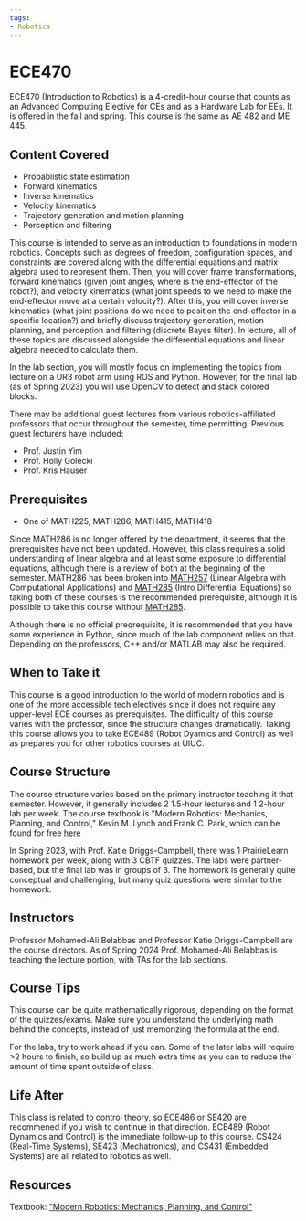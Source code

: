 ```yaml
---
tags:
- Robotics
---
```

# ECE470

ECE470 (Introduction to Robotics) is a 4-credit-hour course that counts as an Advanced Computing Elective for CEs and as a Hardware Lab for EEs. It is offered in the fall and spring. This course is the same as AE 482 and ME 445.

## Content Covered

- Probablistic state estimation
- Forward kinematics
- Inverse kinematics
- Velocity kinematics
- Trajectory generation and motion planning
- Perception and filtering

This course is intended to serve as an introduction to foundations in modern robotics. Concepts such as degrees of freedom, configuration spaces, and constraints are covered along with the differential equations and matrix algebra used to represent them. Then, you will cover frame transformations, forward kinematics (given joint angles, where is the end-effector of the robot?), and velocity kinematics (what joint speeds to we need to make the end-effector move at a certain velocity?). After this, you will cover inverse kinematics (what joint positions do we need to position the end-effector in a specific location?) and briefly discuss trajectory generation, motion planning, and perception and filtering (discrete Bayes filter). In lecture, all of these topics are discussed alongside the differential equations and linear algebra needed to calculate them.

In the lab section, you will mostly focus on implementing the topics from lecture on a UR3 robot arm using ROS and Python. However, for the final lab (as of Spring 2023) you will use OpenCV to detect and stack colored blocks.

There may be additional guest lectures from various robotics-affiliated professors that occur throughout the semester, time permitting. Previous guest lecturers have included:

- Prof. Justin Yim
- Prof. Holly Golecki
- Prof. Kris Hauser

## Prerequisites

- One of MATH225, MATH286, MATH415, MATH418

Since MATH286 is no longer offered by the department, it seems that the prerequisites have not been updated. However, this class requires a solid understanding of linear algebra and at least some exposure to differential equations, although there is a review of both at the beginning of the semester. MATH286 has been broken into [MATH257](MATH257.md) (Linear Algebra with Computational Applications) and [MATH285](MATH285.md) (Intro Differential Equations) so taking both of these courses is the recommended prerequisite, although it is possible to take this course without [MATH285](MATH285.md).

Although there is no official preqrequisite, it is recommended that you have some experience in Python, since much of the lab component relies on that. Depending on the professors, C++ and/or MATLAB may also be required.

## When to Take it

This course is a good introduction to the world of modern robotics and is one of the more accessible tech electives since it does not require any upper-level ECE courses as prerequisites. The difficulty of this course varies with the professor, since the structure changes dramatically. Taking this course allows you to take ECE489 (Robot Dyamics and Control) as well as prepares you for other robotics courses at UIUC.

## Course Structure

The course structure varies based on the primary instructor teaching it that semester. However, it generally includes 2 1.5-hour lectures and 1 2-hour lab per week. The course textbook is "Modern Robotics: Mechanics, Planning, and Control," Kevin M. Lynch and Frank C. Park, which can be found for free [here](https://hades.mech.northwestern.edu/index.php/Modern_Robotics)

In Spring 2023, with Prof. Katie Driggs-Campbell, there was 1 PrairieLearn homework per week, along with 3 CBTF quizzes. The labs were partner-based, but the final lab was in groups of 3. The homework is generally quite conceptual and challenging, but many quiz questions were similar to the homework.

## Instructors

Professor Mohamed-Ali Belabbas and Professor Katie Driggs-Campbell are the course directors. As of Spring 2024 Prof. Mohamed-Ali Belabbas is teaching the lecture portion, with TAs for the lab sections.

## Course Tips

This course can be quite mathematically rigorous, depending on the format of the quizzes/exams. Make sure you understand the underlying math behind the concepts, instead of just memorizing the formula at the end.

For the labs, try to work ahead if you can. Some of the later labs will require >2 hours to finish, so build up as much extra time as you can to reduce the amount of time spent outside of class.

## Life After

This class is related to control theory, so [ECE486](ECE486.md) or SE420 are recommened if you wish to continue in that direction. ECE489 (Robot Dynamics and Control) is the immediate follow-up to this course. CS424 (Real-Time Systems), SE423 (Mechatronics), and CS431 (Embedded Systems) are all related to robotics as well.

## Resources

Textbook: ["Modern Robotics: Mechanics, Planning, and Control"](https://hades.mech.northwestern.edu/index.php/Modern_Robotics)
